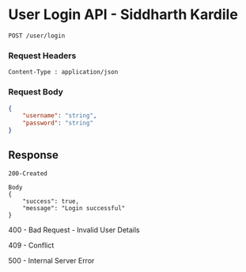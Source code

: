 # User Login API  - Siddharth Kardile
```
POST /user/login
```

### Request Headers
```
Content-Type : application/json
```

### Request Body
``` json
{
    "username": "string",
    "password": "string"
}
```
## Response
```
200-Created

Body
{
    "success": true,
    "message": "Login successful"
}

```
400 - Bad Request - Invalid User Details

409 - Conflict

500 - Internal Server Error
